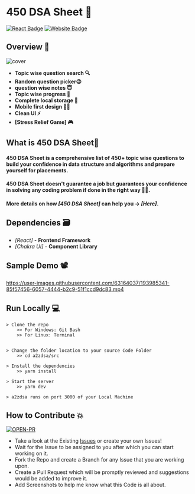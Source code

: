 # 450 DSA Sheet 🚀

[![React Badge](http://img.shields.io/badge/Powered%20By-React-blue?style=for-the-badge&logo=react)](https://reactjs.org/)
[![Website Badge](https://img.shields.io/badge/Visit-Now-green?style=for-the-badge&logo=vercel)](https://a2zdsa.pages.dev/)

## Overview 👀

![cover](https://user-images.githubusercontent.com/63164037/194750460-b42c8096-dbc9-43c0-aaa0-5e581b357c4a.png)

- **Topic wise question search 🔍**
- **Random question picker😉**
- **question wise notes 😇**
- **Topic wise progress 🧐**
- **Complete local storage 📂**
- **Mobile first design ✌🏻**
- **Clean UI ⚡**
- **[Stress Relief Game] 🎮**

## What is 450 DSA Sheet🤔

#### 450 DSA Sheet is a comprehensive list of 450+ topic wise questions to build your confidence in data structure and algorithms and prepare yourself for placements.

#### 450 DSA Sheet doesn't guarantee a job but guarantees your confidence in solving any coding problem if done in the right way 👍🏻.

#### More details on how _[450 DSA Sheet]_ can help you -> _[Here]_.

## Dependencies 🗃

- _[React]_ - **Frontend Framework**
- _[Chakra UI]_ - **Component Library**

<!-- ## Deployed Website 🌎
https://a2zdsa.pages.dev/ -->

## Sample Demo 📽

https://user-images.githubusercontent.com/63164037/193985341-85f57456-6057-4444-b2c9-51f1ccd9dc83.mp4

## Run Locally 💻

```
> Clone the repo
    >> For Windows: Git Bash
    >> For Linux: Terminal
 
    
> Change the folder location to your source Code Folder
    >> cd a2zdsa/src
    
> Install the dependencies
    >> yarn install
    
> Start the server
    >> yarn dev
    
> a2zdsa runs on port 3000 of your Local Machine
```

## How to Contribute 💥
[![OPEN-PR](https://img.shields.io/badge/Open%20For-PR-orange?style=for-the-badge&logo=github)](https://github.com/aditya-190/a2zdsa/pulls)

- Take a look at the Existing [Issues](https://github.com/aditya-190/a2zdsa/issues) or create your
  own Issues!
- Wait for the Issue to be assigned to you after which you can start working on it.
- Fork the Repo and create a Branch for any Issue that you are working upon.
- Create a Pull Request which will be promptly reviewed and suggestions would be added to improve it.
- Add Screenshots to help me know what this Code is all about.





